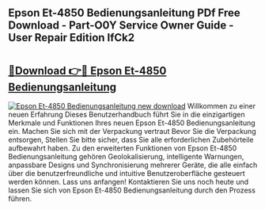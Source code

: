 ## Epson Et-4850 Bedienungsanleitung PDf Free Download - Part-O0Y Service Owner Guide - User Repair Edition IfCk2

# <h2><a href="http://df4f7ah.blite.top/?on=Epson+Et-4850+Bedienungsanleitung">🔗Download 👉🔴 Epson Et-4850 Bedienungsanleitung</a></h2>

[![Epson Et-4850 Bedienungsanleitung new download](https://i.imgur.com/lujVjoI.png)](http://df4f7ah.blite.top/?on=Epson+Et-4850+Bedienungsanleitung)
Willkommen zu einer neuen Erfahrung Dieses Benutzerhandbuch führt Sie in die einzigartigen Merkmale und Funktionen Ihres neuen Epson Et-4850 Bedienungsanleitung ein. Machen Sie sich mit der Verpackung vertraut Bevor Sie die Verpackung entsorgen, Stellen Sie bitte sicher, dass Sie alle erforderlichen Zubehörteile aufbewahrt haben. Zu den erweiterten Funktionen von Epson Et-4850 Bedienungsanleitung gehören Geolokalisierung, intelligente Warnungen, anpassbare Designs und Synchronisierung mehrerer Geräte, die alle einfach über die benutzerfreundliche und intuitive Benutzeroberfläche gesteuert werden können. Lass uns anfangen! Kontaktieren Sie uns noch heute und lassen Sie sich von Epson Et-4850 Bedienungsanleitung durch den Prozess führen.
